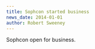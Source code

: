 ```yaml
---
title: Sophcon started business
news_date: 2014-01-01
author: Robert Sweeney
---
```


Sophcon open for business.
